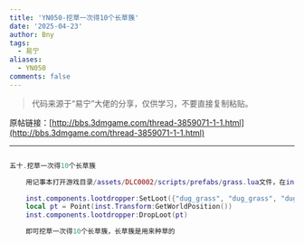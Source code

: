 ```yaml
---
title: 'YN050-挖草一次得10个长草簇'
date: '2025-04-23'
author: Bny
tags:
  - 易宁
aliases:
  - YN050
comments: false
---
```


> 代码来源于“易宁”大佬的分享，仅供学习，不要直接复制粘贴。

原帖链接：[http://bbs.3dmgame.com/thread-3859071-1-1.html](http://bbs.3dmgame.com/thread-3859071-1-1.html)

---

```lua  

五十.挖草一次得10个长草簇	用记事本打开游戏目录/assets/DLC0002/scripts/prefabs/grass.lua文件，在inst:Remove()的下一行插入以下内容：	inst.components.lootdropper:SetLoot({"dug_grass", "dug_grass", "dug_grass", "dug_grass", "dug_grass", "dug_grass", "dug_grass", "dug_grass", "dug_grass"})	local pt = Point(inst.Transform:GetWorldPosition())	inst.components.lootdropper:DropLoot(pt)	即可挖草一次得10个长草簇，长草簇是用来种草的

```  


